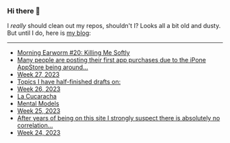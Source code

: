 ### Hi there 👋

I _really_ should clean out my repos, shouldn't I? Looks all a bit old and dusty. But until I do, here is [my blog](https://lostfocus.de/):

--- 

<!-- POST-LIST:START -->
- [Morning Earworm #20: Killing Me Softly](https://lostfocus.de/2023/07/12/morning-earworm-20-killing-me-softly/)
- [Many people are posting their first app purchases due to the iPone AppStore being around…](https://lostfocus.de/2023/07/11/231501/)
- [Week 27, 2023](https://lostfocus.de/2023/07/10/week-27-2023/)
- [Topics I have half-finished drafts on:](https://lostfocus.de/2023/07/07/231493/)
- [Week 26, 2023](https://lostfocus.de/2023/07/02/week-26-2023/)
- [La Cucaracha](https://lostfocus.de/2023/06/28/la-cucaracha/)
- [Mental Models](https://lostfocus.de/2023/06/28/mental-models/)
- [Week 25, 2023](https://lostfocus.de/2023/06/25/week-25-2023/)
- [After years of being on this site I strongly suspect there is absolutely no correlation…](https://lostfocus.de/2023/06/20/231461/)
- [Week 24, 2023](https://lostfocus.de/2023/06/18/week-24-2023/)
<!-- POST-LIST:END -->

<!--
**lostfocus/lostfocus** is a ✨ _special_ ✨ repository because its `README.md` (this file) appears on your GitHub profile.

Here are some ideas to get you started:

- 🔭 I’m currently working on ...
- 🌱 I’m currently learning ...
- 👯 I’m looking to collaborate on ...
- 🤔 I’m looking for help with ...
- 💬 Ask me about ...
- 📫 How to reach me: ...
- 😄 Pronouns: ...
- ⚡ Fun fact: ...
-->
